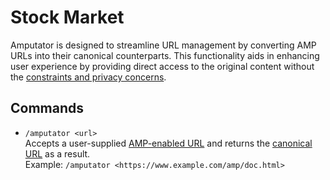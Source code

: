 # Stock Market
Amputator is designed to streamline URL management by converting AMP URLs into their canonical counterparts. This functionality aids in enhancing user experience by providing direct access to the original content without the [constraints and privacy concerns](https://www.reddit.com/r/AmputatorBot/comments/ehrq3z/why_did_i_build_amputatorbot/).

## Commands
* `/amputator <url>`<br />
Accepts a user-supplied [AMP-enabled URL](https://en.wikipedia.org/wiki/Accelerated_Mobile_Pages) and returns the [canonical URL](https://en.wikipedia.org/wiki/URL) as a result.<br />
Example: `/amputator <https://www.example.com/amp/doc.html>`